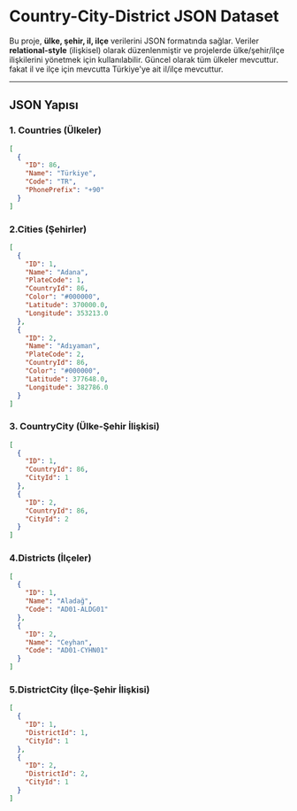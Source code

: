 # Country-City-District JSON Dataset

Bu proje, **ülke, şehir, il, ilçe** verilerini JSON formatında sağlar. Veriler **relational-style** (ilişkisel) olarak düzenlenmiştir ve projelerde ülke/şehir/ilçe ilişkilerini yönetmek için kullanılabilir.
Güncel olarak tüm ülkeler mevcuttur. fakat il ve ilçe için mevcutta Türkiye'ye ait il/ilçe mevcuttur.

---

## JSON Yapısı

### 1. Countries (Ülkeler)

```json
[
  {
    "ID": 86,
    "Name": "Türkiye",
    "Code": "TR",
    "PhonePrefix": "+90"
  }
]
```

### 2.Cities (Şehirler)

```json
[
  {
    "ID": 1,
    "Name": "Adana",
    "PlateCode": 1,
    "CountryId": 86,
    "Color": "#000000",
    "Latitude": 370000.0,
    "Longitude": 353213.0
  },
  {
    "ID": 2,
    "Name": "Adıyaman",
    "PlateCode": 2,
    "CountryId": 86,
    "Color": "#000000",
    "Latitude": 377648.0,
    "Longitude": 382786.0
  }
]
```

### 3. CountryCity (Ülke-Şehir İlişkisi)

```json
[
  {
    "ID": 1,
    "CountryId": 86,
    "CityId": 1
  },
  {
    "ID": 2,
    "CountryId": 86,
    "CityId": 2
  }
]
```

### 4.Districts (İlçeler)

```json
[
  {
    "ID": 1,
    "Name": "Aladağ",
    "Code": "AD01-ALDG01"
  },
  {
    "ID": 2,
    "Name": "Ceyhan",
    "Code": "AD01-CYHN01"
  }
]
```

### 5.DistrictCity (İlçe-Şehir İlişkisi)

```json
[
  {
    "ID": 1,
    "DistrictId": 1,
    "CityId": 1
  },
  {
    "ID": 2,
    "DistrictId": 2,
    "CityId": 1
  }
]
```
